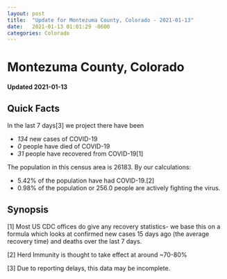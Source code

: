 ```yaml
---
layout: post
title:  "Update for Montezuma County, Colorado - 2021-01-13"
date:   2021-01-13 01:01:29 -0600
categories: Colorado
---
```


# Montezuma County, Colorado
#### Updated 2021-01-13

## Quick Facts

In the last 7 days[3] we project there have been
- *134* new cases of COVID-19
- *0* people have died of COVID-19
- *31* people have recovered from COVID-19[1]

The population in this census area is 26183. By our calculations:
- 5.42% of the population have had COVID-19.[2]
- 0.98% of the population or 256.0 people are actively fighting the virus.

## Synopsis




[1] Most US CDC offices do give any recovery statistics- we base this on a formula which looks at confirmed new cases
15 days ago (the average recovery time) and deaths over the last 7 days.

[2] Herd Immunity is thought to take effect at around ~70-80%

[3] Due to reporting delays, this data may be incomplete.
 
    